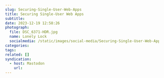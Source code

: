 ```yaml
---
slug: Securing-Single-User-Web-Apps
title: Securing Single-User Web Apps
subtitle: 
date: 2023-12-19 12:58:26
photograph:
  file: DSC_6371-HDR.jpg
  name: Lonely Lock
  socialmedia: /static/images/social-media/Securing-Single-User-Web-Apps.jpg
categories: 
tags: 
related: []
syndication:
  - host: Mastodon
    url:
---
```



<!-- more -->
